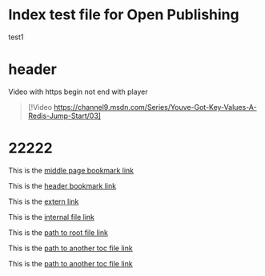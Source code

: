 # Index test file for Open Publishing

test1

# header

Video with https begin not end with player
> [!Video https://channel9.msdn.com/Series/Youve-Got-Key-Values-A-Redis-Jump-Start/03]

# 22222

This is the [middle page bookmark link](#22222)

This is the [header bookmark link](#header)

This is the [extern link](http://channel9.msdn.com/Series/Youve-Got-Key-Values-A-Redis-Jump-Start/03)

This is the [internal file link](Add.md)

This is the [path to root file link](/abc)

This is the [path to another toc file link](fenxu_docs_20160720/storsimple.html#abch)

This is the [path to another toc file link](fenxu_docs_20160720/storsimple.md#abch)
